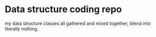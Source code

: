 # Data structure coding repo
my data structure classes all gathered and mixed together, blend into literally nothing.
